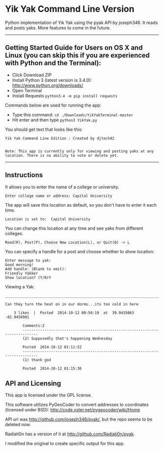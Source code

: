 Yik Yak Command Line Version
==============

Python implementation of Yik Yak using the pyak API by joseph346. It reads and posts yaks. More features to come in the future.

--------------------------------------------------------------------------------------
## Getting Started Guide for Users on OS X and Linux (you can skip this if you are experienced with Python and the Terminal):

- Click Download ZIP
- Install Python 3 (latest version is 3.4.0): http://www.python.org/downloads/
- Open Terminal
- Install Requests ```python3.4 -m pip install requests```

Commands below are used for running the app:
- Type this command: ```cd ./Downloads/YikYakTerminal-master```
- Hit enter and then type ```python3 YikYak.py```

You should get text that looks like this:

    Yik Yak Command Line Edition : Created by djtech42
    
    
    Note: This app is currently only for viewing and posting yaks at any location. There is no ability to vote or delete yet.


--------------------------------------------------------------------------------------

## Instructions

It allows you to enter the name of a college or university.

```Enter college name or address: Capital University ```

The app will save this location as default, so you don't have to enter it each time. 

```Location is set to:  Capital University ```

You can change this location at any time and see yaks from different colleges.

```Read(R), Post(P), Choose New Location(L), or Quit(Q) -> L```

You can specify a handle for a post and choose whether to show location:

    Enter message to yak: 
    Good morning!
    Add handle: (Blank to omit): 
    Friendly Yakker
    Show location? (Y/N)Y


Viewing a Yak:

    _____________________________________________________________________________________________
    
    Can they turn the heat on in our dorms...its too cold in here
    
    	3 likes  |  Posted  2014-10-12 00:50:19  at  39.9435063 -82.9450901
    
    		Comments:2
    		-----------------------------------------------------------------------------
    		(2) Supposedly that's happening Wednesday 
    
    		Posted  2014-10-12 01:11:52
    		-----------------------------------------------------------------------------
    		(1) thank god  
    
    		Posted  2014-10-12 01:15:36
    		
## API and Licensing

This app is licensed under the GPL license.

This software utilizes PyGeoCoder to convert addresses to coordinates (licensed under BSD): http://code.xster.net/pygeocoder/wiki/Home

API url was http://github.com/joseph346/pyak/, but the repo seems to be deleted now.

Radiati0n has a version of it at http://github.com/Radiati0n/pyak. 

I modified the original to create specific output for this app.

